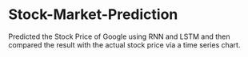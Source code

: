 # Stock-Market-Prediction

Predicted the Stock Price of Google using RNN and LSTM and then compared the result with the actual stock price via a time series chart.
